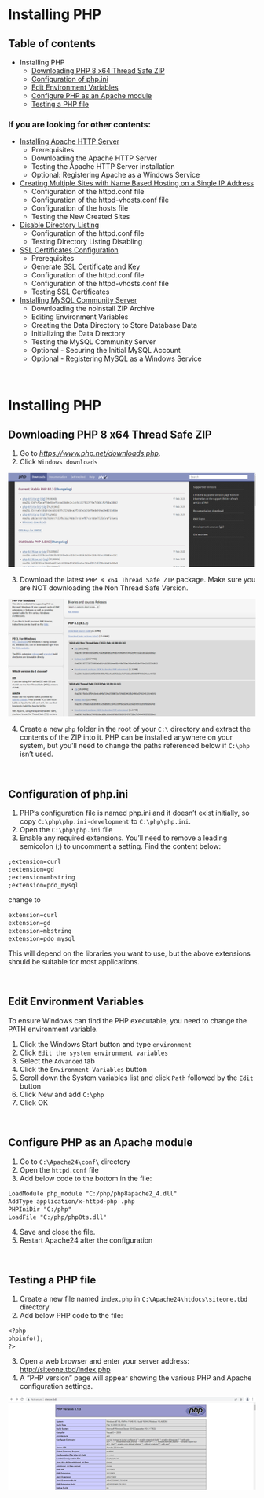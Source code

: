 # **Installing PHP**


## Table of contents
* Installing PHP
    * [Downloading PHP 8 x64 Thread Safe ZIP](#phpConfOne)
    * [Configuration of php.ini](#phpConfTwo)
    * [Edit Environment Variables](#phpConfThree)
    * [Configure PHP as an Apache module](#phpConfFour)
    * [Testing a PHP file](#phpTest)

### If you are looking for other contents:

* [Installing Apache HTTP Server](../ApacheHTTPServer)
    * Prerequisites
    * Downloading the Apache HTTP Server
    * Testing the Apache HTTP Server installation
    * Optional: Registering Apache as a Windows Service
* [Creating Multiple Sites with Name Based Hosting on a Single IP Address](../MultipleSites)
    * Configuration of the httpd.conf file
    * Configuration of the httpd-vhosts.conf file
    * Configuration of the hosts file
    * Testing the New Created Sites
* [Disable Directory Listing](../DirectoryListing)
    * Configuration of the httpd.conf file
    * Testing Directory Listing Disabling
* [SSL Certificates Configuration](../SSL)
    * Prerequisites
    * Generate SSL Certificate and Key
    * Configuration of the httpd.conf file
    * Configuration of the httpd-vhosts.conf file
    * Testing SSL Certificates
* [Installing MySQL Community Server](../MySQL)
    * Downloading the noinstall ZIP Archive
    * Editing Environment Variables
    * Creating the Data Directory to Store Database Data
    * Initializing the Data Directory
    * Testing the MySQL Community Server
    * Optional - Securing the Initial MySQL Account
    * Optional - Registering MySQL as a Windows Service


<br>

# Installing PHP <a id="php"></a>

## Downloading PHP 8 x64 Thread Safe ZIP <a id="phpConfOne"></a>
1. Go to <em>https://www.php.net/downloads.php</em>.
2. Click `Windows downloads`

![dl php](/images/dlphp.PNG)

3. Download the latest `PHP 8 x64 Thread Safe ZIP` package. Make sure you are NOT downloading the Non Thread Safe Version.

![Thread Safe](/images/phpthread.PNG)

4. Create a new `php` folder in the root of your `C:\` directory and extract the contents of the ZIP into it.
PHP can be installed anywhere on your system, but you’ll need to change the paths referenced below if `C:\php` isn’t used.

<br>

## Configuration of php.ini <a id="phpConfTwo"></a>
1. PHP’s configuration file is named php.ini and it doesn’t exist initially, so copy `C:\php\php.ini-development` to `C:\php\php.ini`. 
2. Open the `C:\php\php.ini` file
3. Enable any required extensions. You’ll need to remove a leading semicolon (;) to uncomment a setting. Find the content below:
```
;extension=curl
;extension=gd
;extension=mbstring
;extension=pdo_mysql
```

change to
```
extension=curl
extension=gd
extension=mbstring
extension=pdo_mysql
```

This will depend on the libraries you want to use, but the above extensions should be suitable for most applications.

<br>

## Edit Environment Variables <a id="phpConfThree"></a>
To ensure Windows can find the PHP executable, you need to change the PATH environment variable.
1. Click the Windows Start button and type `environment`
2. Click `Edit the system environment variables`
3. Select the `Advanced` tab
4. Click the `Environment Variables` button
5. Scroll down the System variables list and click `Path` followed by the `Edit` button
6. Click New and add `C:\php`
7. Click OK

<br>

## Configure PHP as an Apache module <a id="phpConfFour"></a>
1. Go to `C:\Apache24\conf\` directory
2. Open the `httpd.conf` file
3. Add below code to the bottom in the file: 
```
LoadModule php_module "C:/php/php8apache2_4.dll"
AddType application/x-httpd-php .php
PHPIniDir "C:/php"
LoadFile "C:/php/php8ts.dll"
```
4. Save and close the file.
5. Restart Apache24 after the configuration 

<br>

## Testing a PHP file <a id="phpTest"></a>
1. Create a new file named `index.php` in `C:\Apache24\htdocs\siteone.tbd` directory
2. Add below PHP code to the file:
```
<?php
phpinfo();
?>
```
3. Open a web browser and enter your server address: http://siteone.tbd/index.php
4. A “PHP version” page will appear showing the various PHP and Apache configuration settings.

![PHP testing](/images/php.png)

<br>

